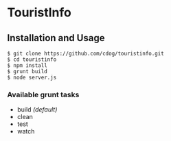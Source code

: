 # TouristInfo

## Installation and Usage

```
$ git clone https://github.com/cdog/touristinfo.git
$ cd touristinfo
$ npm install
$ grunt build
$ node server.js
```

### Available grunt tasks

* build _(default)_
* clean
* test
* watch

